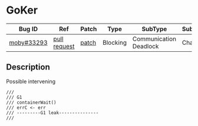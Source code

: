 
# GoKer

| Bug ID|  Ref | Patch | Type | SubType | SubsubType |
| ----  | ---- | ----  | ---- | ---- | ---- |
|[moby#33293]|[pull request]|[patch]| Blocking | Communication Deadlock | Channel |

[moby#33293]:(moby33293_test.go)
[patch]:https://github.com/moby/moby/pull/33293/files
[pull request]:https://github.com/moby/moby/pull/33293
 
## Description

Possible intervening

```
///
/// G1
/// containerWait()
/// errC <- err
/// ---------G1 leak---------------
///
```
